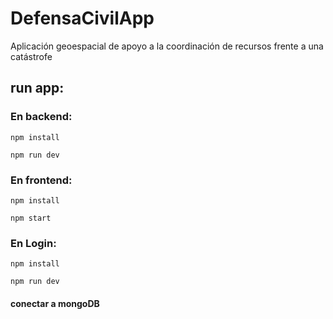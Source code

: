 # DefensaCivilApp
Aplicación geoespacial de apoyo a la coordinación de recursos frente a una catástrofe


## run app:

### En backend:
`npm install`

`npm run dev`

### En frontend:
`npm install`

`npm start`

### En Login:
`npm install`

`npm run dev`

#### conectar a mongoDB